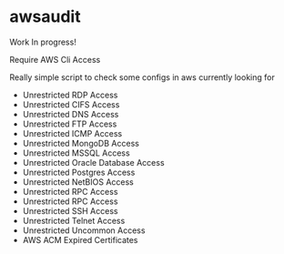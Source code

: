 # awsaudit

Work In progress!

Require AWS Cli Access

Really simple script to check some configs in aws currently looking for 

- Unrestricted RDP Access
- Unrestricted CIFS Access
- Unrestricted DNS Access
- Unrestricted FTP Access
- Unrestricted ICMP Access
- Unrestricted MongoDB Access
- Unrestricted MSSQL Access
- Unrestricted Oracle Database Access
- Unrestricted Postgres Access
- Unrestricted NetBIOS Access
- Unrestricted RPC Access
- Unrestricted RPC Access
- Unrestricted SSH Access
- Unrestricted Telnet Access
- Unrestricted Uncommon Access
- AWS ACM Expired Certificates

